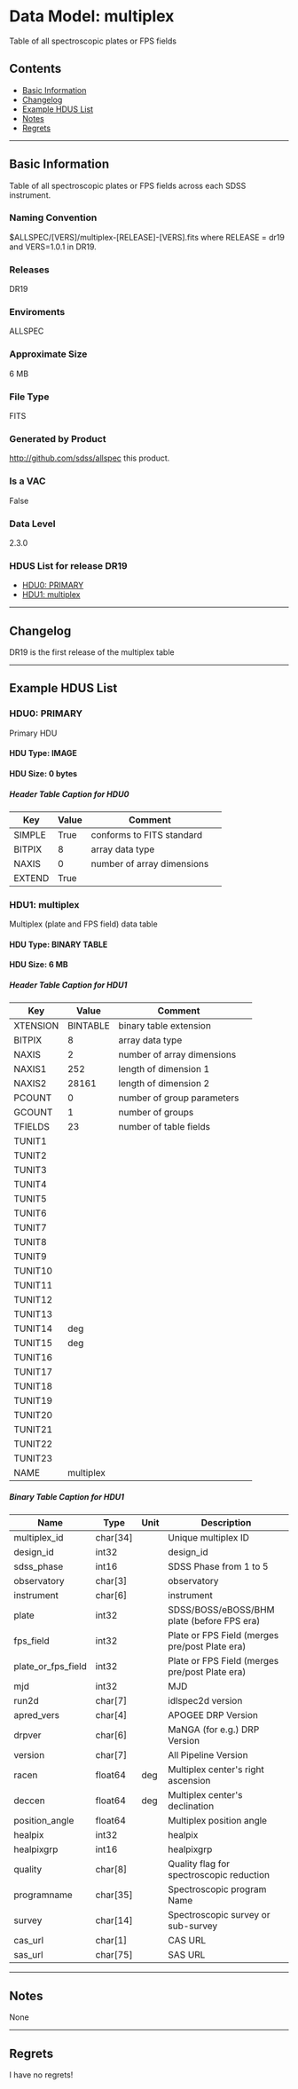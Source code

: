 # Data Model: multiplex


Table of all spectroscopic plates or FPS fields


## Contents
- [Basic Information](#basic-information)
- [Changelog](#changelog)
- [Example HDUS List](#example-hdus-list)
- [Notes](#notes)
- [Regrets](#regrets)
---

## Basic Information
Table of all spectroscopic plates or FPS fields across each SDSS instrument.

### Naming Convention
$ALLSPEC/[VERS]/multiplex-[RELEASE]-[VERS].fits where RELEASE = dr19 and VERS=1.0.1 in DR19.


### Releases
DR19

### Enviroments
ALLSPEC

### Approximate Size
6 MB

### File Type
FITS

### Generated by Product
http://github.com/sdss/allspec this product.

### Is a VAC
False

### Data Level
2.3.0

### HDUS List for release DR19
  - [HDU0: PRIMARY](#hdu0-primary)
  - [HDU1: multiplex](#hdu1-multiplex)

---

## Changelog
DR19 is the first release of the multiplex table

---
## Example HDUS List

### HDU0: PRIMARY
Primary HDU

#### HDU Type: IMAGE
#### HDU Size:  0 bytes

##### Header Table Caption for HDU0
Key | Value | Comment | |
| --- | --- | --- | --- |
| SIMPLE | True | conforms to FITS standard |
| BITPIX | 8 | array data type |
| NAXIS | 0 | number of array dimensions |
| EXTEND | True |  |



### HDU1: multiplex
Multiplex (plate and FPS field) data table

#### HDU Type: BINARY TABLE
#### HDU Size:  6 MB

##### Header Table Caption for HDU1
Key | Value | Comment | |
| --- | --- | --- | --- |
| XTENSION | BINTABLE | binary table extension |
| BITPIX | 8 | array data type |
| NAXIS | 2 | number of array dimensions |
| NAXIS1 | 252 | length of dimension 1 |
| NAXIS2 | 28161 | length of dimension 2 |
| PCOUNT | 0 | number of group parameters |
| GCOUNT | 1 | number of groups |
| TFIELDS | 23 | number of table fields |
| TUNIT1 |  |  |
| TUNIT2 |  |  |
| TUNIT3 |  |  |
| TUNIT4 |  |  |
| TUNIT5 |  |  |
| TUNIT6 |  |  |
| TUNIT7 |  |  |
| TUNIT8 |  |  |
| TUNIT9 |  |  |
| TUNIT10 |  |  |
| TUNIT11 |  |  |
| TUNIT12 |  |  |
| TUNIT13 |  |  |
| TUNIT14 | deg |  |
| TUNIT15 | deg |  |
| TUNIT16 |  |  |
| TUNIT17 |  |  |
| TUNIT18 |  |  |
| TUNIT19 |  |  |
| TUNIT20 |  |  |
| TUNIT21 |  |  |
| TUNIT22 |  |  |
| TUNIT23 |  |  |
| NAME | multiplex |  |

##### Binary Table Caption for HDU1
Name | Type | Unit | Description |
| --- | --- | --- | --- |
 | multiplex_id | char[34] |  | Unique multiplex ID |
 | design_id | int32 |  | design_id |
 | sdss_phase | int16 |  | SDSS Phase from 1 to 5 |
 | observatory | char[3] |  | observatory |
 | instrument | char[6] |  | instrument |
 | plate | int32 |  | SDSS/BOSS/eBOSS/BHM plate (before FPS era) |
 | fps_field | int32 |  | Plate or FPS Field (merges pre/post Plate era) |
 | plate_or_fps_field | int32 |  | Plate or FPS Field (merges pre/post Plate era) |
 | mjd | int32 |  | MJD |
 | run2d | char[7] |  | idlspec2d version |
 | apred_vers | char[4] |  | APOGEE DRP Version |
 | drpver | char[6] |  | MaNGA (for e.g.) DRP Version |
 | version | char[7] |  | All Pipeline Version |
 | racen | float64 | deg | Multiplex center's right ascension |
 | deccen | float64 | deg | Multiplex center's declination |
 | position_angle | float64 |  | Multiplex position angle |
 | healpix | int32 |  | healpix |
 | healpixgrp | int16 |  | healpixgrp |
 | quality | char[8] |  | Quality flag for spectroscopic reduction |
 | programname | char[35] |  | Spectroscopic program Name |
 | survey | char[14] |  | Spectroscopic survey or sub-survey |
 | cas_url | char[1] |  | CAS URL |
 | sas_url | char[75] |  | SAS URL |



---
## Notes
None

---
## Regrets
I  have no regrets!